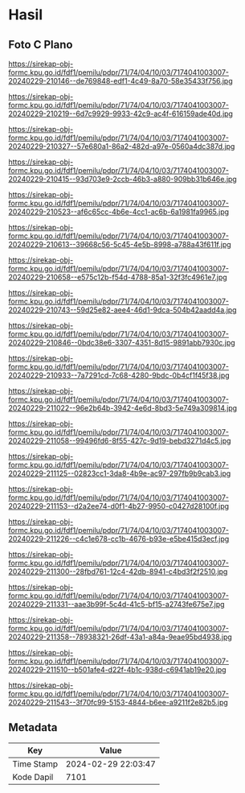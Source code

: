# Hasil

## Foto C Plano

https://sirekap-obj-formc.kpu.go.id/fdf1/pemilu/pdpr/71/74/04/10/03/7174041003007-20240229-210146--de769848-edf1-4c49-8a70-58e35433f756.jpg

https://sirekap-obj-formc.kpu.go.id/fdf1/pemilu/pdpr/71/74/04/10/03/7174041003007-20240229-210219--6d7c9929-9933-42c9-ac4f-616159ade40d.jpg

https://sirekap-obj-formc.kpu.go.id/fdf1/pemilu/pdpr/71/74/04/10/03/7174041003007-20240229-210327--57e680a1-86a2-482d-a97e-0560a4dc387d.jpg

https://sirekap-obj-formc.kpu.go.id/fdf1/pemilu/pdpr/71/74/04/10/03/7174041003007-20240229-210415--93d703e9-2ccb-46b3-a880-909bb31b646e.jpg

https://sirekap-obj-formc.kpu.go.id/fdf1/pemilu/pdpr/71/74/04/10/03/7174041003007-20240229-210523--af6c65cc-4b6e-4cc1-ac6b-6a1981fa9965.jpg

https://sirekap-obj-formc.kpu.go.id/fdf1/pemilu/pdpr/71/74/04/10/03/7174041003007-20240229-210613--39668c56-5c45-4e5b-8998-a788a43f611f.jpg

https://sirekap-obj-formc.kpu.go.id/fdf1/pemilu/pdpr/71/74/04/10/03/7174041003007-20240229-210658--e575c12b-f54d-4788-85a1-32f3fc4961e7.jpg

https://sirekap-obj-formc.kpu.go.id/fdf1/pemilu/pdpr/71/74/04/10/03/7174041003007-20240229-210743--59d25e82-aee4-46d1-9dca-504b42aadd4a.jpg

https://sirekap-obj-formc.kpu.go.id/fdf1/pemilu/pdpr/71/74/04/10/03/7174041003007-20240229-210846--0bdc38e6-3307-4351-8d15-9891abb7930c.jpg

https://sirekap-obj-formc.kpu.go.id/fdf1/pemilu/pdpr/71/74/04/10/03/7174041003007-20240229-210933--7a7291cd-7c68-4280-9bdc-0b4cf1f45f38.jpg

https://sirekap-obj-formc.kpu.go.id/fdf1/pemilu/pdpr/71/74/04/10/03/7174041003007-20240229-211022--96e2b64b-3942-4e6d-8bd3-5e749a309814.jpg

https://sirekap-obj-formc.kpu.go.id/fdf1/pemilu/pdpr/71/74/04/10/03/7174041003007-20240229-211058--99496fd6-8f55-427c-9d19-bebd3271d4c5.jpg

https://sirekap-obj-formc.kpu.go.id/fdf1/pemilu/pdpr/71/74/04/10/03/7174041003007-20240229-211125--02823cc1-3da8-4b9e-ac97-297fb9b9cab3.jpg

https://sirekap-obj-formc.kpu.go.id/fdf1/pemilu/pdpr/71/74/04/10/03/7174041003007-20240229-211153--d2a2ee74-d0f1-4b27-9950-c0427d28100f.jpg

https://sirekap-obj-formc.kpu.go.id/fdf1/pemilu/pdpr/71/74/04/10/03/7174041003007-20240229-211226--c4c1e678-cc1b-4676-b93e-e5be415d3ecf.jpg

https://sirekap-obj-formc.kpu.go.id/fdf1/pemilu/pdpr/71/74/04/10/03/7174041003007-20240229-211300--28fbd761-12c4-42db-8941-c4bd3f2f2510.jpg

https://sirekap-obj-formc.kpu.go.id/fdf1/pemilu/pdpr/71/74/04/10/03/7174041003007-20240229-211331--aae3b99f-5c4d-41c5-bf15-a2743fe675e7.jpg

https://sirekap-obj-formc.kpu.go.id/fdf1/pemilu/pdpr/71/74/04/10/03/7174041003007-20240229-211358--78938321-26df-43a1-a84a-9eae95bd4938.jpg

https://sirekap-obj-formc.kpu.go.id/fdf1/pemilu/pdpr/71/74/04/10/03/7174041003007-20240229-211510--b501afe4-d22f-4b1c-938d-c6941ab19e20.jpg

https://sirekap-obj-formc.kpu.go.id/fdf1/pemilu/pdpr/71/74/04/10/03/7174041003007-20240229-211543--3f70fc99-5153-4844-b6ee-a9211f2e82b5.jpg


## Metadata

| Key        | Value               |
| ---------- | ------------------- |
| Time Stamp | 2024-02-29 22:03:47 |
| Kode Dapil | 7101                |




